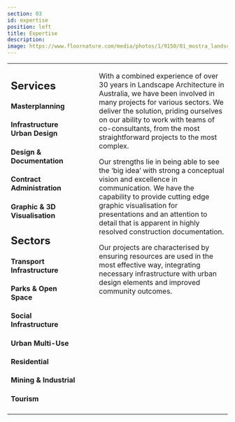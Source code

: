 ```yaml
---
section: 03
id: expertise
position: left
title: Expertise
description:
image: https://www.floornature.com/media/photos/1/9150/01_mostra_landscape_architecture_full.jpg
---
```


<table>
<tr>
<td valign="top" width="40%" style="padding-right: 40px">

## Services

#### Masterplanning

#### Infrastructure Urban Design

#### Design & Documentation

#### Contract Administration

#### Graphic & 3D Visualisation

## Sectors

#### Transport Infrastructure

#### Parks & Open Space

#### Social Infrastructure

#### Urban Multi-Use

#### Residential

#### Mining & Industrial

#### Tourism

</td>
<td valign="top">
    
With a combined experience of over 30 years in Landscape Architecture in Australia, we have been involved in many projects for various sectors. We deliver the solution, priding ourselves on our ability to work with teams of co-consultants, from the most straightforward projects to the most complex.

Our strengths lie in being able to see the ‘big idea’ with strong a conceptual vision and excellence in communication. We have the capability to provide cutting edge graphic visualisation for presentations and an attention to detail that is apparent in highly resolved construction documentation.

Our projects are characterised by ensuring resources are used in the most effective way, integrating necessary infrastructure with urban design elements and improved community outcomes.

</td>
</tr>
</table>
